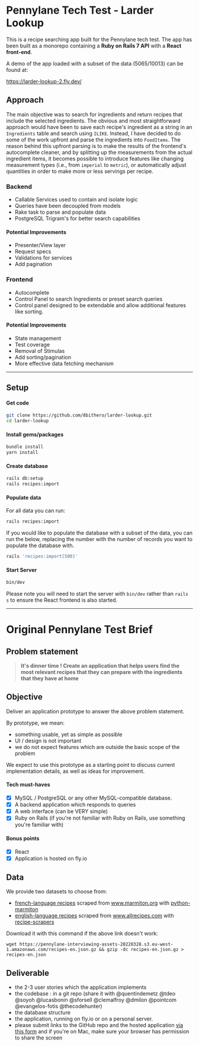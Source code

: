 # Pennylane Tech Test - Larder Lookup

This is a recipe searching app built for the Pennylane tech test.
The app has been built as a monorepo containing a **Ruby on Rails 7 API** with a **React front-end**.

A demo of the app loaded with a subset of the data (5065/10013) can be found at:

https://larder-lookup-2.fly.dev/

## Approach
The main objective was to search for ingredients and return recipes that include the selected ingredients. The obvious and most straightforward approach would have been to save each recipe's ingredient as a string in an `Ingredients` table and search using `ILIKE`. Instead, I have decided to do some of the work upfront and parse the ingredients into `FoodItems`. The reason behind this upfront parsing is to make the results of the frontend's autocomplete cleaner, and by splitting up the measurements from the actual ingredient items, it becomes possible to introduce features like changing measurement types (i.e., from `imperial` to `metric`), or automatically adjust quantities in order to make more or less servings per recipe.

### Backend
- Callable Services used to contain and isolate logic
- Queries have been decoupled from models
- Rake task to parse and populate data
- PostgreSQL Trigram's for better search capabilities

#### Potential Improvements
- Presenter/View layer
- Request specs
- Validations for services
- Add pagination

### Frontend
- Autocomplete
- Control Panel to search Ingredients or preset search queries
- Control panel designed to be extendable and allow additional features like sorting.

#### Potential Improvements
- State management
- Test coverage
- Removal of Stimulas
- Add sorting/pagination
- More effective data fetching mechanism

---

## Setup

#### Get code
```bash
git clone https://github.com/8bithero/larder-lookup.git
cd larder-lookup
```

#### Install gems/packages
```bash
bundle install
yarn install
```


#### Create database
```bash
rails db:setup
rails recipes:import
```

#### Populate data
For all data you can run:
```bash
rails recipes:import
```
If you would like to populate the database with a subset of the data, you can run the below, replacing the number with the number of records you want to populate the database with.

```bash
rails 'recipes:import[500]'
```

#### Start Server
```bash
bin/dev
```
Please note you will need to start the server with `bin/dev` rather than `rails s` to ensure the React frontend is also started.

---

# Original Pennylane Test Brief


## Problem statement

> **It's dinner time ! Create an application that helps users find the most relevant recipes that they can prepare with the ingredients that they have at home**

## Objective

Deliver an application prototype to answer the above problem statement.

By prototype, we mean:
- something usable, yet as simple as possible
- UI / design is not important
- we do not expect features which are outside the basic scope of the problem

We expect to use this prototype as a starting point to discuss current implenentation details, as well as ideas for improvement.

#### Tech must-haves
- [x] MySQL / PostgreSQL or any other MySQL-compatible database.
- [x] A backend application which responds to queries
- [x] A web interface (can be VERY simple)
- [x] Ruby on Rails (if you're not familiar with Ruby on Rails, use something you're familiar with)

#### Bonus points
- [x] React
- [x] Application is hosted on fly.io

## Data
We provide two datasets to choose from:
- [french-language recipes](https://pennylane-interviewing-assets-20220328.s3.eu-west-1.amazonaws.com/recipes-fr.json.gz) scraped from www.marmiton.org with [python-marmiton](https://github.com/remaudcorentin-dev/python-marmiton)
- [english-language recipes](https://pennylane-interviewing-assets-20220328.s3.eu-west-1.amazonaws.com/recipes-en.json.gz) scraped from www.allrecipes.com with [recipe-scrapers](https://github.com/hhursev/recipe-scrapers)

Download it with this command if the above link doesn't work:
```shell
wget https://pennylane-interviewing-assets-20220328.s3.eu-west-1.amazonaws.com/recipes-en.json.gz && gzip -dc recipes-en.json.gz > recipes-en.json
```

## Deliverable
- the 2-3 user stories which the application implements
- the codebase : in a git repo (share it with @quentindemetz @tdeo @soyoh @lucasbonin @sforsell @clemalfroy @dmilon @pointcom @evangelos-fotis @thecodehunter)
- the database structure
- the application, running on fly.io or on a personal server.
- please submit links to the GitHub repo and the hosted application [via this form](https://forms.gle/siH7Rezuq2V1mUJGA) and if you're on Mac, make sure your browser has permission to share the screen
